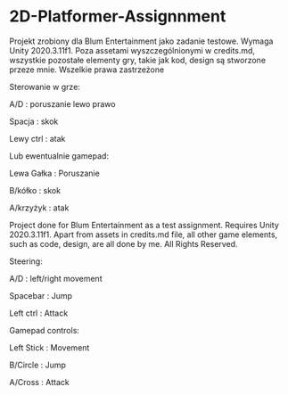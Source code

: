 # 2D-Platformer-Assignnment

Projekt zrobiony dla Blum Entertainment jako zadanie testowe. Wymaga Unity 2020.3.11f1. Poza assetami wyszczególnionymi w credits.md, wszystkie pozostałe elementy gry, takie jak kod, design są stworzone przeze mnie. Wszelkie prawa zastrzeżone


Sterowanie w grze: 

A/D : poruszanie lewo prawo

Spacja : skok

Lewy ctrl : atak


Lub ewentualnie gamepad:

Lewa Gałka : Poruszanie

B/kółko : skok

A/krzyżyk : atak

Project done for Blum Entertainment as a test assignment. Requires Unity 2020.3.11f1. Apart from assets in credits.md file, all other game elements, such as code, design, are all done by me. All Rights Reserved. 


Steering: 

A/D : left/right movement

Spacebar : Jump

Left ctrl : Attack


Gamepad controls:

Left Stick : Movement

B/Circle : Jump

A/Cross : Attack
